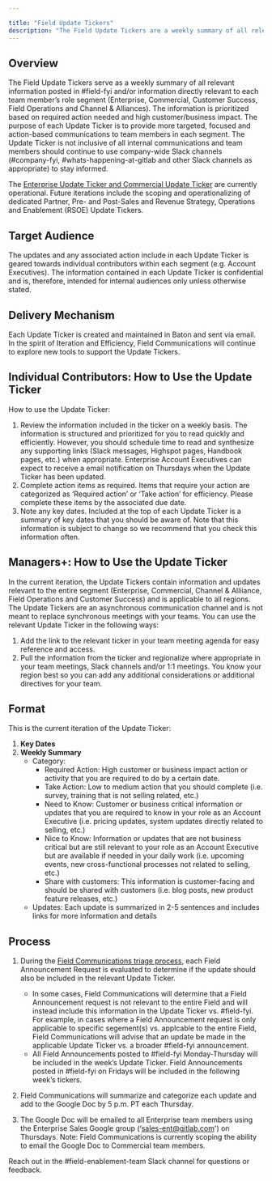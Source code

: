 ```yaml
---

title: "Field Update Tickers"
description: "The Field Update Tickers are a weekly summary of all relevant updates to the Field."
---
```








## Overview

The Field Update Tickers serve as a weekly summary of all relevant information posted in #field-fyi and/or information directly relevant to each team member’s role segment (Enterprise, Commercial, Customer Success, Field Operations and Channel & Alliances). The information is prioritized based on required action needed and high customer/business impact. The purpose of each Update Ticker is to provide more targeted, focused and action-based communications to team members in each segment. The Update Ticker is not inclusive of all internal communications and team members should continue to use company-wide Slack channels (#company-fyi, #whats-happening-at-gitlab and other Slack channels as appropriate) to stay informed.

The [Enterprise Update Ticker and Commercial Update Ticker](https://baton.fyi/r/#/) are currently operational. Future iterations include the scoping and operationalizing of dedicated Partner, Pre- and Post-Sales and Revenue Strategy, Operations and Enablement (RSOE) Update Tickers.

## Target Audience

The updates and any associated action include in each Update Ticker is geared towards  individual contributors within each segment (e.g. Account Executives). The information contained in each Update Ticker is confidential and is, therefore, intended for internal audiences only unless otherwise stated.

## Delivery Mechanism

Each Update Ticker is created and maintained in Baton and sent via email. In the spirit of Iteration and Efficiency, Field Communications will continue to explore new tools to support the Update Tickers.

## Individual Contributors: How to Use the Update Ticker

How to use the Update Ticker:

1. Review the information included in the ticker on a weekly basis. The information is structured and prioritized for you to read quickly and efficiently. However, you should schedule time to read and synthesize any supporting links (Slack messages, Highspot pages, Handbook pages, etc.) when appropriate. Enterprise Account Executives can expect to receive a email notification on Thursdays when the Update Ticker has been updated.
2. Complete action items as required. Items that require your action are categorized as ‘Required action’ or ‘Take action’ for efficiency. Please complete these items by the associated due date.
3. Note any key dates. Included at the top of each Update Ticker is a summary of key dates that you should be aware of. Note that this information is subject to change so we recommend that you check this information often.

## Managers+: How to Use the Update Ticker

In the current iteration, the Update Tickers contain information and updates relevant to the entire segment (Enterprise, Commercial, Channel & Alliiance, Field Operations and Customer Success) and is applicable to all regions. The Update Tickers are an asynchronous communication channel and is not meant to replace synchronous meetings with your teams. You can use the relevant Update Ticker in the following ways:

1. Add the link to the relevant ticker in your team meeting agenda for easy reference and access.
2. Pull the information from the ticker and regionalize where appropriate in your team meetings, Slack channels and/or 1:1 meetings. You know your region best so you can add any additional considerations or additional directives for your team.

## Format

This is the current iteration of the Update Ticker:

1. **Key Dates**
2. **Weekly Summary**
   - Category:
      - Required Action: High customer or business impact action or activity that you are required to do by a certain date.
      - Take Action: Low to medium action that you should complete (i.e. survey, training that is not selling related, etc.)
      - Need to Know: Customer or business critical information or updates that you are required to know in your role as an Account Executive (i.e. pricing updates, system updates directly related to selling, etc.)
      - Nice to Know: Information or updates that are not business critical but are still relevant to your role as an Account Executive but are available if needed in your daily work (i.e. upcoming events, new cross-functional processes not related to selling, etc.)
      - Share with customers: This information is customer-facing and should be shared with customers (i.e. blog posts, new product feature releases, etc.)
   - Updates:
        Each update is summarized in 2-5 sentences and includes links for more information and details

## Process

1. During the [Field Communications triage process](/handbook/sales/field-communications/#how-to-use), each Field Announcement Request is evaluated to determine if the update should also be included in the relevant Update Ticker.

   - In some cases, Field Communications will determine that a Field Announcement request is not relevant to the entire Field and will instead include this information in the Update Ticker vs. #field-fyi. For example, in cases where a Field Announcement request is only applicable to specific segement(s) vs. applcable to the entire Field, Field Communications will advise that an update be made in the applicable Update Ticker vs. a broader #field-fyi announcement.
   - All Field Announcements posted to #field-fyi Monday-Thursday  will be included in the week’s Update Ticker. Field Announcements posted in #field-fyi on Fridays will be included in the following week’s tickers.

2. Field Communications will summarize and categorize each update and add to the Google Doc by 5 p.m. PT each Thursday.
3. The Google Doc will be emailed to all Enterprise team members using the Enterprise Sales Google group (‘<sales-ent@gitlab.com>') on Thursdays. Note: Field Communications is currently scoping the ability to email the Google Doc to Commercial team members.

Reach out in the #field-enablement-team Slack channel for questions or feedback.
